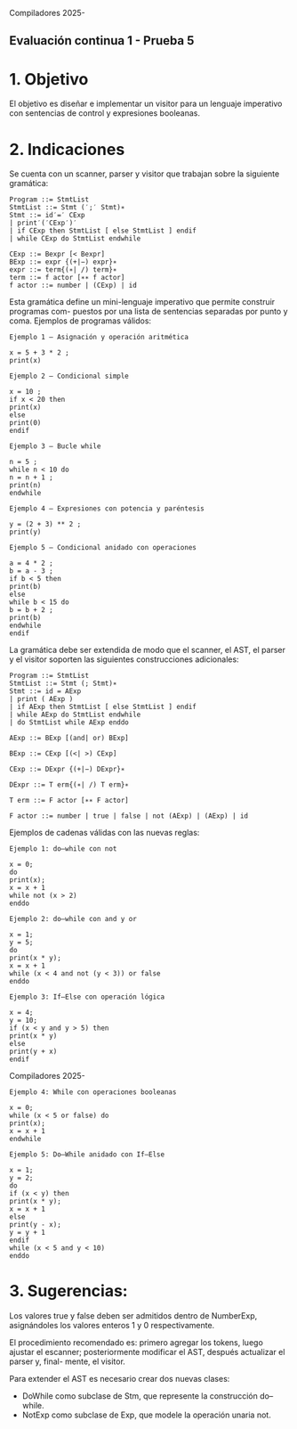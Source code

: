 Compiladores
2025-

## Evaluación continua 1 - Prueba 5

# 1. Objetivo

El objetivo es diseñar e implementar un visitor para un lenguaje imperativo con sentencias
de control y expresiones booleanas.

# 2. Indicaciones

Se cuenta con un scanner, parser y visitor que trabajan sobre la siguiente gramática:

```
Program ::= StmtList
StmtList ::= Stmt (′;′ Stmt)∗
Stmt ::= id′=′ CExp
| print′(′CExp′)′
| if CExp then StmtList [ else StmtList ] endif
| while CExp do StmtList endwhile
```
```
CExp ::= Bexpr [< Bexpr]
BExp ::= expr {(+|−) expr}∗
expr ::= term{(∗| /) term}∗
term ::= f actor [∗∗ f actor]
f actor ::= number | (CExp) | id
```
Esta gramática define un mini-lenguaje imperativo que permite construir programas com-
puestos por una lista de sentencias separadas por punto y coma. Ejemplos de programas
válidos:

```
Ejemplo 1 – Asignación y operación aritmética
```
```
x = 5 + 3 * 2 ;
print(x)
```
```
Ejemplo 2 – Condicional simple
```
```
x = 10 ;
if x < 20 then
print(x)
else
print(0)
endif
```


```
Ejemplo 3 – Bucle while
```
```
n = 5 ;
while n < 10 do
n = n + 1 ;
print(n)
endwhile
```
```
Ejemplo 4 – Expresiones con potencia y paréntesis
```
```
y = (2 + 3) ** 2 ;
print(y)
```
```
Ejemplo 5 – Condicional anidado con operaciones
```
```
a = 4 * 2 ;
b = a - 3 ;
if b < 5 then
print(b)
else
while b < 15 do
b = b + 2 ;
print(b)
endwhile
endif
```
La gramática debe ser extendida de modo que el scanner, el AST, el parser y el visitor
soporten las siguientes construcciones adicionales:

```
Program ::= StmtList
StmtList ::= Stmt (; Stmt)∗
Stmt ::= id = AExp
| print ( AExp )
| if AExp then StmtList [ else StmtList ] endif
| while AExp do StmtList endwhile
| do StmtList while AExp enddo
```

```
AExp ::= BExp [(and| or) BExp]
```
```
BExp ::= CExp [(<| >) CExp]
```
```
CExp ::= DExpr {(+|−) DExpr}∗
```
```
DExpr ::= T erm{(∗| /) T erm}∗
```
```
T erm ::= F actor [∗∗ F actor]
```
```
F actor ::= number | true | false | not (AExp) | (AExp) | id
```
Ejemplos de cadenas válidas con las nuevas reglas:

```
Ejemplo 1: do–while con not
```
```
x = 0;
do
print(x);
x = x + 1
while not (x > 2)
enddo
```
```
Ejemplo 2: do–while con and y or
```
```
x = 1;
y = 5;
do
print(x * y);
x = x + 1
while (x < 4 and not (y < 3)) or false
enddo
```
```
Ejemplo 3: If–Else con operación lógica
```
```
x = 4;
y = 10;
if (x < y and y > 5) then
print(x * y)
else
print(y + x)
endif
```

Compiladores
2025-

```
Ejemplo 4: While con operaciones booleanas
```
```
x = 0;
while (x < 5 or false) do
print(x);
x = x + 1
endwhile
```
```
Ejemplo 5: Do–While anidado con If–Else
```
```
x = 1;
y = 2;
do
if (x < y) then
print(x * y);
x = x + 1
else
print(y - x);
y = y + 1
endif
while (x < 5 and y < 10)
enddo
```
# 3. Sugerencias:


Los valores true y false deben ser admitidos dentro de NumberExp, asignándoles
los valores enteros 1 y 0 respectivamente.


El procedimiento recomendado es: primero agregar los tokens, luego ajustar el
escanner; posteriormente modificar el AST, después actualizar el parser y, final-
mente, el visitor.

Para extender el AST es necesario crear dos nuevas clases:

- DoWhile como subclase de Stm, que represente la construcción do–while.
- NotExp como subclase de Exp, que modele la operación unaria not.


